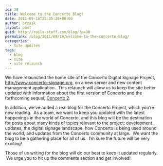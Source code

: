 ```yaml
---
id: 30
title: Welcome to the Concerto Blog!
date: 2011-09-18T23:35:28+00:00
author: brzaik
layout: post
guid: http://rails-stuff.com/blog/?p=30
permalink: /blog/2011/09/18/welcome-to-the-concerto-blog/
categories:
  - Site Updates
tags:
  - blog
  - site
  - site relaunch
---
```

We have relaunched the home site of the Concerto Digital Signage Project, <a title="Concerto Digital Signage" href="/" target="_blank">http://www.concerto-signage.org</a>, on a new server and new content management application.  This relaunch will allow us to keep the site better updated with information about the first version of Concerto and the forthcoming sequel, <a title="Concerto 2 @ Github" href="http://github.com/concerto/concerto" target="_blank">Concerto 2</a>.

In addition, we&#8217;ve added a real blog for the Concerto Project, which you&#8217;re now reading.  As a team, we want to keep you updated with the latest happenings in the world of Concerto, and this blog will be the destination for posts about many kinds of topics relevant to the project: development updates, the digital signage landscape, how Concerto is being used around the world, and updates from the Concerto community at large.  We want the blog to be a gathering place for all of us.  I&#8217;m sure the future will be very exciting!

Those of us writing for the blog will do our best to keep it updated regularly.  We urge you to hit up the comments section and get involved!